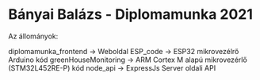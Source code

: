 ﻿# Bányai Balázs - Diplomamunka 2021

Az állományok:

diplomamunka_frontend -> Weboldal
ESP_code -> ESP32 mikrovezélrő Arduino kód
greenHouseMonitoring -> ARM Cortex M alapú mikrovezérlő (STM32L452RE-P) kód
node_api -> ExpressJs Server oldali API
